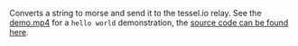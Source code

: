 Converts a string to morse and send it to the tessel.io relay.
See the [demo.mp4][demo] for a `hello world` demonstration,
the [source code can be found here][source].

[demo]: https://github.com/grunnjs/hackathon/blob/master/morse-relay/demo.m4v
[source]: https://github.com/Swaagie/morse
